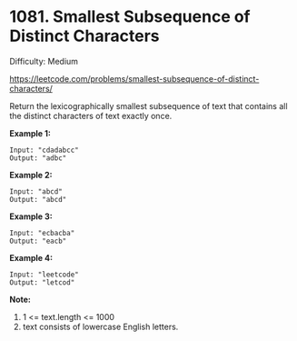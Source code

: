 # 1081. Smallest Subsequence of Distinct Characters

Difficulty: Medium

https://leetcode.com/problems/smallest-subsequence-of-distinct-characters/

Return the lexicographically smallest subsequence of text that contains all the distinct characters of text exactly once.

**Example 1:**
```
Input: "cdadabcc"
Output: "adbc"
```

**Example 2:**
```
Input: "abcd"
Output: "abcd"
```

**Example 3:**
```
Input: "ecbacba"
Output: "eacb"
```

**Example 4:**
```
Input: "leetcode"
Output: "letcod"
```

**Note:**

1. 1 <= text.length <= 1000
2. text consists of lowercase English letters.

